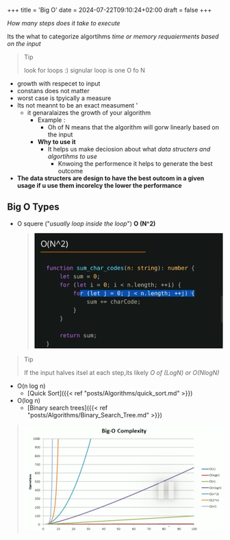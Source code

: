 +++
title = 'Big O'
date = 2024-07-22T09:10:24+02:00
draft = false
+++

*How many steps does it take to execute*

Its the what to categorize algortihms  *time or memory requaierments based on the input*
>Tip
>
>look for loops :)
>signular loop is one O fo N 

- growth with respecet to input 
- constans does not matter 
- worst case is tpyically a measure    
- Its not meannt to be an exact measument '
	- it genaralaizes the growth of your algorithm 
		- Example :
			- Oh of N means that the algorithm will gorw linearly based on the input  
		- **Why to use it**
			- It helps us make deciosion about what *data structers and algortihms to use*
				- Knwoing the performence it helps to generate the best outcome 
- **The data structers are design to have the best outcom in a given usage if u  use them incorelcy the lower the performance**

## Big O Types
- O squere ("*usually loop inside the loop*")
	**O (N^2)**
 
	 >![OSquer_visla.png](/static/OSquer_visla.png)
  
>Tip
>
>If the input halves itsel at each step,its likely *O of (LogN) or O(NlogN)*
	
- O(n log n)
    - [Quick Sort]({{< ref "posts/Algorithms/quick_sort.md" >}})
- O(log n)
    - [Binary search trees]({{< ref "posts/Algorithms/Binary_Search_Tree.md" >}})
	
>![BIgOTypes_visual.png](/static/BIgOTypes_visual.png)





